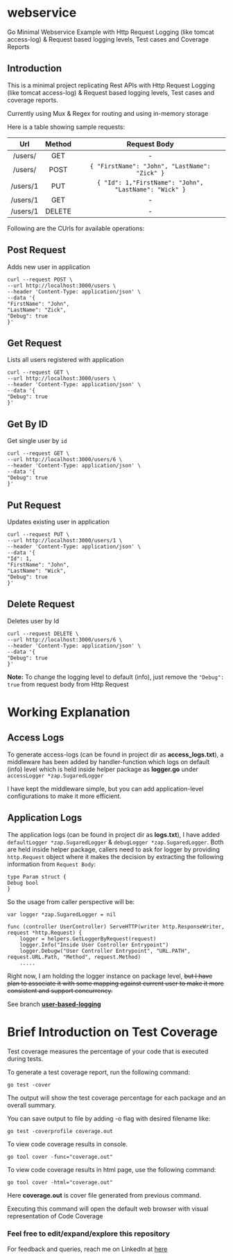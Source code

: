 # webservice
Go Minimal Webservice Example with Http Request Logging (like tomcat access-log) & Request based logging levels, Test cases and Coverage Reports


## Introduction

This is a minimal project replicating Rest APIs with Http Request Logging (like tomcat access-log) & Request based logging levels, Test cases and coverage reports.

Currently using Mux & Regex for routing and using in-memory storage

Here is a table showing sample requests:

| **Url**| **Method**| **Request Body**|
|:-: |:-: |:-: |
| /users/| GET| -|
| /users/| POST| ```{ "FirstName": "John", "LastName": "Zick" }```|
| /users/1| PUT| ```{ "Id": 1,"FirstName": "John", "LastName": "Wick" }```|
| /users/1| GET| -|
| /users/1| DELETE| -|



Following are the CUrls for available operations:

## Post Request ##

Adds new user in application

```
curl --request POST \
--url http://localhost:3000/users \
--header 'Content-Type: application/json' \
--data '{
"FirstName": "John",
"LastName": "Zick",
"Debug": true
}'
```


## Get Request ##

Lists all users registered with application

```
curl --request GET \
--url http://localhost:3000/users \
--header 'Content-Type: application/json' \
--data '{
"Debug": true
}'
```


## Get By ID ##

Get single user by `id`

```
curl --request GET \
--url http://localhost:3000/users/6 \
--header 'Content-Type: application/json' \
--data '{
"Debug": true
}'
```


## Put Request ##

Updates existing user in application

```
curl --request PUT \
--url http://localhost:3000/users/1 \
--header 'Content-Type: application/json' \
--data '{
"Id": 1,
"FirstName": "John",
"LastName": "Wick",
"Debug": true
}'
```

## Delete Request ##

Deletes user by Id

```
curl --request DELETE \
--url http://localhost:3000/users/6 \
--header 'Content-Type: application/json' \
--data '{
"Debug": true
}'
```

**Note:** To change the logging level to default (info), just remove the `"Debug": true` from request body from Http Request


# Working Explanation

## Access Logs ##

To generate access-logs (can be found in project dir as **access_logs.txt**), a middleware has been added by handler-function which logs on default (info) level which is held inside helper package as **logger.go** under `accessLogger *zap.SugaredLogger`


I have kept the middleware simple, but you can add application-level configurations to make it more efficient.


## Application Logs ##

The application logs (can be found in project dir as **logs.txt**), I have added `defaultLogger *zap.SugaredLogger` & `debugLogger *zap.SugaredLogger`. Both are held inside helper package, callers need to ask for logger by providing `http.Request` object where it makes the decision by extracting the following information from `Request Body`:

```
type Param struct {
Debug bool
}
```

So the usage from caller perspective will be:

```
var logger *zap.SugaredLogger = nil

func (controller UserController) ServeHTTP(writer http.ResponseWriter, request *http.Request) {
    logger = helpers.GetLoggerByRequest(request)
    logger.Info("Inside User Controller Entrypoint")
    logger.Debugw("User Controller Entrypoint", "URL.PATH", request.URL.Path, "Method", request.Method)
    .....
```


Right now, I am holding the logger instance on package level, ~~but I have plan to associate it with some mapping against current user to make it more consistent and support concurrency.~~

See branch **[user-based-logging](https://github.com/usama28232/webservice/tree/user-based-logging)**



# Brief Introduction on Test Coverage

Test coverage measures the percentage of your code that is executed during tests.

To generate a test coverage report, run the following command:


```
go test -cover
```

The output will show the test coverage percentage for each package and an overall summary.

You can save output to file by adding -o flag with desired filename like:

```
go test -coverprofile coverage.out
```

To view code coverage results in console.


```
go tool cover -func="coverage.out"
```

To view code coverage results in html page, use the following command:

```
go tool cover -html="coverage.out"
```

Here **coverage.out** is cover file generated from previous command.

Executing this command will open the default web browser with visual representation of Code Coverage



### Feel free to edit/expand/explore this repository

For feedback and queries, reach me on LinkedIn at [here](https://www.linkedin.com/in/usama28232/?original_referer=)